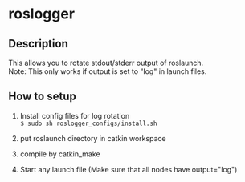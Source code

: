 # roslogger

## Description
This allows you to rotate stdout/stderr output of roslaunch.<br>
Note: This only works if output is set to "log" in launch files.

## How to setup
1. Install config files for log rotation<br>
`$ sudo sh roslogger_configs/install.sh`<br>

2. put roslaunch directory in catkin workspace

3. compile by catkin_make

4. Start any launch file (Make sure that all nodes have output="log")
